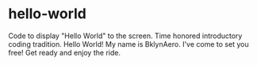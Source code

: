 # hello-world
Code to display "Hello World" to the screen. Time honored introductory coding tradition.
Hello World!
My name is BklynAero. I've come to set you free!
Get ready and enjoy the ride.
